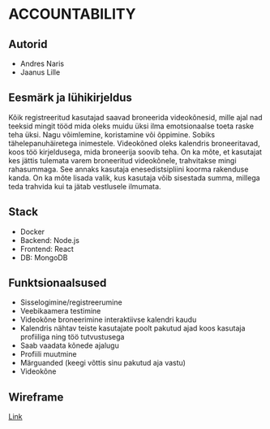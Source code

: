 # ACCOUNTABILITY

## Autorid

* Andres Naris <br> 
* Jaanus Lille

## Eesmärk ja lühikirjeldus

Kõik registreeritud kasutajad saavad broneerida videokõnesid, mille ajal nad teeksid mingit tööd mida oleks muidu üksi ilma emotsionaalse toeta raske teha üksi. Nagu võimlemine, koristamine või õppimine. Sobiks tähelepanuhäiretega inimestele. Videokõned oleks kalendris broneeritavad, koos töö kirjeldusega, mida broneerija soovib teha. On ka mõte, et kasutajat kes jättis tulemata varem broneeritud videokõnele, trahvitakse mingi rahasummaga. See annaks kasutaja enesedistsipliini koorma rakenduse kanda. On ka mõte lisada valik, kus kasutaja võib sisestada summa, millega teda trahvida kui ta jätab vestlusele ilmumata.

## Stack 

* Docker
* Backend: Node.js
* Frontend: React
* DB: MongoDB

## Funktsionaalsused

* Sisselogimine/registreerumine
* Veebikaamera testimine
* Videokõne broneerimine interaktiivse kalendri kaudu
* Kalendris nähtav teiste kasutajate poolt pakutud ajad koos kasutaja profiiliga ning töö tutvustusega
* Saab vaadata kõnede ajalugu
* Profiili muutmine
* Märguanded (keegi võttis sinu pakutud aja vastu)
* Videokõne

## Wireframe

[Link](https://wireframe.cc/pro/pp/998c8a8a6493185)

